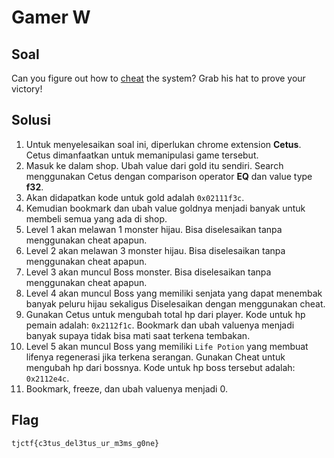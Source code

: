 # Gamer W

## Soal

Can you figure out how to [cheat](https://gamer_w.tjctf.org/) the system? Grab his hat to prove your victory!

## Solusi

1. Untuk menyelesaikan soal ini, diperlukan chrome extension **Cetus**. Cetus dimanfaatkan untuk memanipulasi game tersebut. 
2. Masuk ke dalam shop. Ubah value dari gold itu sendiri. Search menggunakan Cetus dengan comparison operator **EQ** dan value type **f32**. 
3. Akan didapatkan kode untuk gold adalah `0x02111f3c`. 
4. Kemudian bookmark dan ubah value goldnya menjadi banyak untuk membeli semua yang ada di shop. 
5. Level 1 akan melawan 1 monster hijau. Bisa diselesaikan tanpa menggunakan cheat apapun.
6. Level 2 akan melawan 3 monster hijau. Bisa diselesaikan tanpa menggunakan cheat apapun.
7. Level 3 akan muncul Boss monster. Bisa diselesaikan tanpa menggunakan cheat apapun.
8. Level 4 akan muncul Boss yang memiliki senjata yang dapat menembak banyak peluru hijau sekaligus Diselesaikan dengan menggunakan cheat.
9. Gunakan Cetus untuk mengubah total hp dari player. Kode untuk hp pemain adalah: `0x2112f1c`. Bookmark dan ubah valuenya menjadi banyak supaya tidak bisa mati saat terkena tembakan.
10. Level 5 akan muncul Boss yang memiliki `Life Potion` yang membuat lifenya regenerasi jika terkena serangan. Gunakan Cheat untuk mengubah hp dari bossnya. Kode untuk hp boss tersebut adalah: `0x2112e4c`.
11. Bookmark, freeze, dan ubah valuenya menjadi 0. 

## Flag

```
tjctf{c3tus_del3tus_ur_m3ms_g0ne}
```